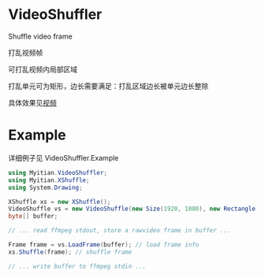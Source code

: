 # VideoShuffler
Shuffle video frame

打乱视频帧

可打乱视频内局部区域

打乱单元可为矩形，边长需要满足：打乱区域边长被单元边长整除

具体效果见[视频](https://www.bilibili.com/video/BV1xg4y157sm/)

# Example
详细例子见 VideoShuffler.Example

```csharp
using Myitian.VideoShuffler;
using Myitian.XShuffle;
using System.Drawing;

XShuffle xs = new XShuffle();
VideoShuffle vs = new VideoShuffle(new Size(1920, 1080), new Rectangle(0, 0, 120, 1080), new Size(120, 120));
byte[] buffer;

// ... read ffmpeg stdout, store a rawvideo frame in buffer ...

Frame frame = vs.LoadFrame(buffer); // load frame info
xs.Shuffle(frame); // shuffle frame

// ... write buffer to ffmpeg stdin ...

```